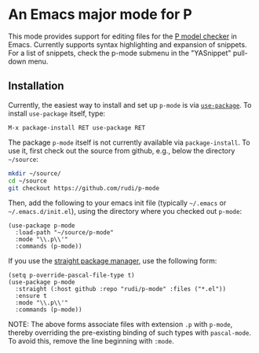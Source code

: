 # An Emacs major mode for P

This mode provides support for editing files for the [P model
checker](https://p-org.github.io/P/) in Emacs.  Currently supports syntax
highlighting and expansion of snippets.  For a list of snippets, check the
p-mode submenu in the "YASnippet" pull-down menu.

## Installation

Currently, the easiest way to install and set up `p-mode` is via
[`use-package`](https://elpa.gnu.org/packages/use-package.html).  To install
`use-package` itself, type:

    M-x package-install RET use-package RET

The package `p-mode` itself is not currently available via `package-install`.
To use it, first check out the source from github, e.g., below the directory
`~/source`:

```bash
mkdir ~/source/
cd ~/source
git checkout https://github.com/rudi/p-mode
```

Then, add the following to your emacs init file (typically `~/.emacs` or
`~/.emacs.d/init.el`), using the directory where you checked out `p-mode`:

```elisp
(use-package p-mode
  :load-path "~/source/p-mode"
  :mode "\\.p\\'"
  :commands (p-mode))
```

If you use the [straight package
manager](https://github.com/radian-software/straight.el), use the following
form:

```elisp
(setq p-override-pascal-file-type t)
(use-package p-mode
  :straight (:host github :repo "rudi/p-mode" :files ("*.el"))
  :ensure t
  :mode "\\.p\\'"
  :commands (p-mode))
```

NOTE: The above forms associate files with extension `.p` with `p-mode`,
thereby overriding the pre-existing binding of such types with `pascal-mode`.
To avoid this, remove the line beginning with `:mode`.

